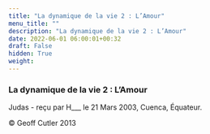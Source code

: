 ```yaml
---
title: "La dynamique de la vie 2 : L’Amour"
menu_title: ""
description: "La dynamique de la vie 2 : L’Amour"
date: 2022-06-01 06:00:01+00:32
draft: False
hidden: True
weight:
---
```

### La dynamique de la vie 2 : L’Amour

Judas - reçu par H___ le 21 Mars 2003, Cuenca, Équateur.



© Geoff Cutler 2013